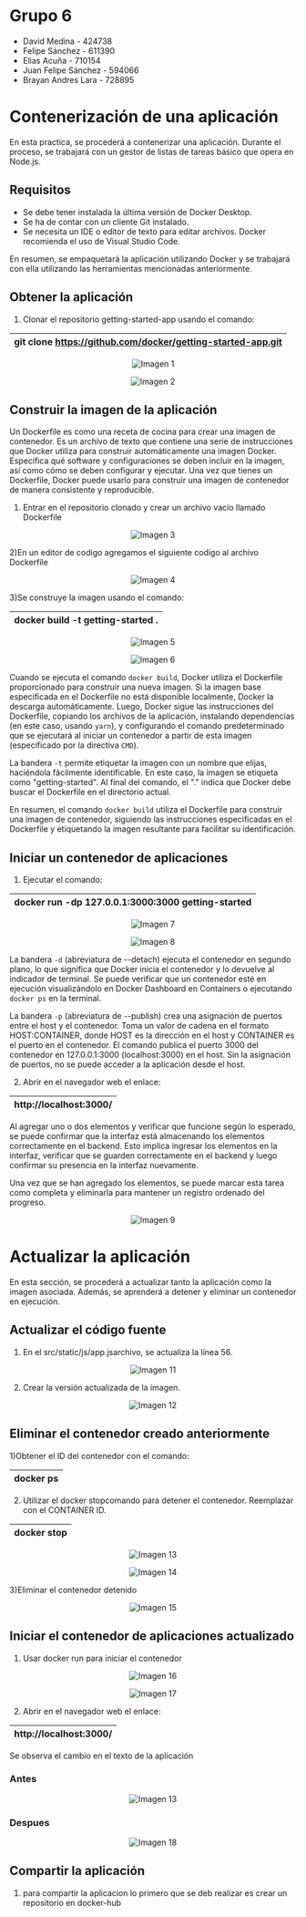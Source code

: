 # Grupo 6

- David Medina - 424738
- Felipe Sánchez - 611390
- Elias Acuña - 710154
- Juan Felipe Sánchez - 594066
- Brayan Andres Lara - 728895

# Contenerización de una aplicación
En esta practica, se procederá a contenerizar una aplicación. Durante el proceso, se trabajará con un gestor de listas de tareas básico que opera en Node.js.

## Requisitos

* Se debe tener instalada la última versión de Docker Desktop.
* Se ha de contar con un cliente Git instalado.
* Se necesita un IDE o editor de texto para editar archivos. Docker recomienda el uso de Visual Studio Code.
  
En resumen, se empaquetará la aplicación utilizando Docker y se trabajará con ella utilizando las herramientas mencionadas anteriormente.

## Obtener la aplicación

1) Clonar el repositorio getting-started-app usando el comando:
   
| git clone https://github.com/docker/getting-started-app.git |
|-------------------------------------------------------------|

<p align="center">
  <img src="Imagenes/1.jpg" alt="Imagen 1">
</p>

<p align="center">
  <img src="Imagenes/2.jpg" alt="Imagen 2">
</p>

## Construir la imagen de la aplicación

Un Dockerfile es como una receta de cocina para crear una imagen de contenedor. Es un archivo de texto que contiene una serie de instrucciones que Docker utiliza para construir automáticamente una imagen Docker. Especifica qué software y configuraciones se deben incluir en la imagen, así como cómo se deben configurar y ejecutar. Una vez que tienes un Dockerfile, Docker puede usarlo para construir una imagen de contenedor de manera consistente y reproducible.

1) Entrar en el repositorio clonado y crear un archivo vacío llamado Dockerfile

<p align="center">
  <img src="Imagenes/3.jpg" alt="Imagen 3">
</p>

2)En un editor de codigo agregamos el siguiente codigo al archivo Dockerfile

<p align="center">
  <img src="Imagenes/4.jpg" alt="Imagen 4">
</p>

3)Se construye la imagen usando el comando:

| docker build -t getting-started . |
|-----------------------------------|

<p align="center">
  <img src="Imagenes/5.jpg" alt="Imagen 5">
</p>

<p align="center">
  <img src="Imagenes/6.jpg" alt="Imagen 6">
</p>

Cuando se ejecuta el comando `docker build`, Docker utiliza el Dockerfile proporcionado para construir una nueva imagen. Si la imagen base especificada en el Dockerfile no está disponible localmente, Docker la descarga automáticamente. Luego, Docker sigue las instrucciones del Dockerfile, copiando los archivos de la aplicación, instalando dependencias (en este caso, usando `yarn`), y configurando el comando predeterminado que se ejecutará al iniciar un contenedor a partir de esta imagen (especificado por la directiva `CMD`).

La bandera `-t` permite etiquetar la imagen con un nombre que elijas, haciéndola fácilmente identificable. En este caso, la imagen se etiqueta como "getting-started". Al final del comando, el "." indica que Docker debe buscar el Dockerfile en el directorio actual.

En resumen, el comando `docker build` utiliza el Dockerfile para construir una imagen de contenedor, siguiendo las instrucciones especificadas en el Dockerfile y etiquetando la imagen resultante para facilitar su identificación.

## Iniciar un contenedor de aplicaciones

1) Ejecutar el comando:

| docker run -dp 127.0.0.1:3000:3000 getting-started |
|----------------------------------------------------|

<p align="center">
  <img src="Imagenes/7.jpg" alt="Imagen 7">
</p>

<p align="center">
  <img src="Imagenes/8.jpg" alt="Imagen 8">
</p>

La bandera `-d` (abreviatura de --detach) ejecuta el contenedor en segundo plano, lo que significa que Docker inicia el contenedor y lo devuelve al indicador de terminal. Se puede verificar que un contenedor esté en ejecución visualizándolo en Docker Dashboard en Containers o ejecutando `docker ps` en la terminal.

La bandera `-p` (abreviatura de --publish) crea una asignación de puertos entre el host y el contenedor. Toma un valor de cadena en el formato HOST:CONTAINER, donde HOST es la dirección en el host y CONTAINER es el puerto en el contenedor. El comando publica el puerto 3000 del contenedor en 127.0.0.1:3000 (localhost:3000) en el host. Sin la asignación de puertos, no se puede acceder a la aplicación desde el host.

2) Abrir en el navegador web el enlace:

| http://localhost:3000/ |
|------------------------|

Al agregar uno o dos elementos y verificar que funcione según lo esperado, se puede confirmar que la interfaz está almacenando los elementos correctamente en el backend. Esto implica ingresar los elementos en la interfaz, verificar que se guarden correctamente en el backend y luego confirmar su presencia en la interfaz nuevamente.

Una vez que se han agregado los elementos, se puede marcar esta tarea como completa y eliminarla para mantener un registro ordenado del progreso.

<p align="center">
  <img src="Imagenes/9.jpg" alt="Imagen 9">
</p>

# Actualizar la aplicación
En esta sección, se procederá a actualizar tanto la aplicación como la imagen asociada. Además, se aprenderá a detener y eliminar un contenedor en ejecución.

## Actualizar el código fuente
1) En el src/static/js/app.jsarchivo, se actualiza la línea 56.
   
<p align="center">
  <img src="Imagenes/11.jpg" alt="Imagen 11">
</p>

2) Crear la versión actualizada de la imagen. 

<p align="center">
  <img src="Imagenes/12.jpg" alt="Imagen 12">
</p>

## Eliminar el contenedor creado anteriormente

1)Obtener el ID del contenedor con el comando:

| docker ps |
|-----------|

2) Utilizar el docker stopcomando para detener el contenedor. Reemplazar <the-container-id>con el CONTAINER ID.

| docker stop <the-container-id> |
|--------------------------------|

<p align="center">
  <img src="Imagenes/13.jpg" alt="Imagen 13">
</p>

<p align="center">
  <img src="Imagenes/13.jpg" alt="Imagen 14">
</p>

3)Eliminar el contenedor detenido

<p align="center">
  <img src="Imagenes/15.jpg" alt="Imagen 15">
</p>

## Iniciar el contenedor de aplicaciones actualizado

1) Usar docker run para iniciar el contenedor
   
<p align="center">
  <img src="Imagenes/16.jpg" alt="Imagen 16">
</p>

<p align="center">
  <img src="Imagenes/17.jpg" alt="Imagen 17">
</p>

2) Abrir en el navegador web el enlace:
   
| http://localhost:3000/ |
|------------------------|

Se observa el cambio en el texto de la aplicación

 ### Antes
<p align="center">
  <img src="Imagenes/13.jpg" alt="Imagen 13">
</p>

 ### Despues
 <p align="center">
  <img src="Imagenes/18.jpg" alt="Imagen 18">
</p>

## Compartir la aplicación 
1) para compartir la aplicacion lo primero que se deb realizar es crear un repositorio en docker-hub

